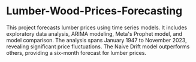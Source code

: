 # Lumber-Wood-Prices-Forecasting
This project forecasts lumber prices using time series models. It includes exploratory data analysis, ARIMA modeling, Meta's Prophet model, and model comparison. The analysis spans January 1947 to November 2023, revealing significant price fluctuations. The Naive Drift model outperforms others, providing a six-month forecast for lumber prices. 
